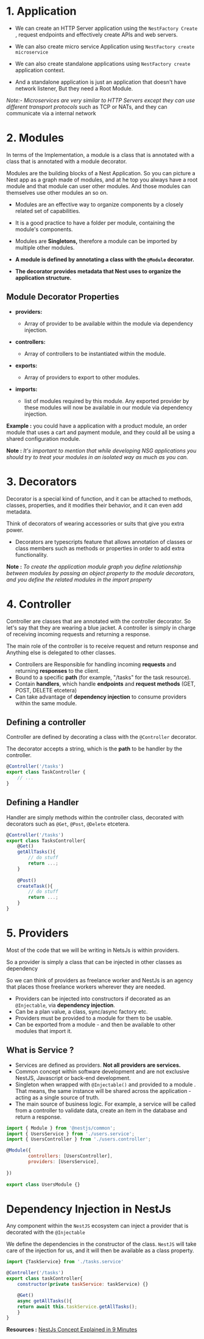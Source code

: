  
# 1. Application

- We can create an HTTP Server application using the `NestFactory Create` , request endpoints and effectively create APIs and web servers.
- We can also create micro service Application using `NestFactory create microservice`

- We can also create standalone applications using `NestFactory create` application context.
- And a standalone application is just an application that doesn't have network listener, But they need a Root Module.

*Note:- Microservices are very similar to HTTP Servers except they can use different transport protocols* such as TCP or NATs, and they can communicate via a internal network

# 2. Modules 

In terms of the Implementation, a module is a class that is annotated  with a class that is annotated with a module decorator.

Modules are the building blocks of  a Nest Application.
So you can picture a Nest app as a graph made of modules, and at he top you always have a root module and that module can user other modules.
And those modules can themselves use other modules an so on.

- Modules are an effective way to organize components by a closely related set of capabilities.

- It is a good practice to have a folder per module, containing the module's components.

- Modules are **Singletons,** therefore a module can be imported by multiple other modules.

- **A module is defined by annotating a class with the `@Module` decorator.**
- **The decorator provides metadata that Nest uses to  organize the application structure.**

## Module  Decorator Properties

- **providers:** 
	- Array of provider to be available within the module via dependency injection.

- **controllers:** 
	- Array of controllers to be instantiated within the module.

- **exports:** 
	- Array of providers to export to other modules.

- **imports:** 
	- list of modules required by this module. Any exported provider by these modules will now be available in our module via dependency injection.


**Example :**
you could have a application with a product module, an order module that uses a cart and payment module, and they could all be using a shared configuration module.


**Note :**
*It's important to mention that while developing NSG applications you should try to treat your modules in an isolated way as much as you can.*
# 3. Decorators

Decorator is a special kind of function, and it can be attached to methods, classes, properties, and it modifies their behavior, and it can even add metadata.

Think of decorators of wearing accessories or suits that give you extra power.

- Decorators are typescripts feature that allows annotation of classes or class members such as methods or properties in order to add extra functionality.

**Note :**
*To create the application module graph you define relationship between modules by passing an object property to the module decorators, and you define the related modules in the import property*


# 4. Controller

Controller are classes that are annotated with the controller decorator.
So let's say that they are wearing a blue jacket.
A controller is simply in charge of receiving incoming requests and returning a response.

The main role of the controller is to receive request and return response and Anything else is delegated to other classes. 

- Controllers are Responsible for handling incoming **requests** and returning **responses** to the client.
- Bound to a specific **path** (for example, "/tasks" for the task resource).
- Contain **handlers**, which handle **endpoints** and **request methods** (GET, POST, DELETE etcetera)
- Can take advantage of **dependency injection** to consume providers within the same module.

## **Defining a controller**

Controller are defined by decorating a class with the `@Controller` decorator.

The decorator accepts a string, which is the **path** to be handler by the controller.

```javascript
@Controller('/tasks')
export class TaskController {
	// ...
}
```


## **Defining a Handler**

Handler are simply methods within the controller class, decorated with decorators such as `@Get`, `@Post`, `@Delete` etcetera.

```javascript
@Controller('/tasks')
export class TasksController{
	@Get()
	getAllTasks(){
		// do stuff
		return ...;
	}
	
	@Post()
	createTask(){
		// do stuff
		return ...;
	}
}
```


# 5. Providers

Most of the code that we will be writing in NetsJs is within providers.

So a provider is simply a class that can be injected in other classes as dependency

So we can think of providers as freelance worker and NestJs is an agency that places those freelance workers wherever they are needed.

 - Providers can be injected into constructors if decorated as an `@Injectable`, via **dependency injection**. 
- Can be a plan value, a class, sync/async factory etc.
- Providers must be provided to a module for them to be usable.
- Can be exported from a module - and then be available to other modules that import it.

## **What is Service ?**

- Services are defined as providers. **Not all providers are services.** 
- Common concept within software development and are not exclusive NestJS, Javascript or back-end development.
- Singleton when wrapped with `@Injectable()` and provided to a module . That means, the same instance  will be shared across the application - acting as a single source of truth.
- The main source of business logic. For example, a service will be called from a controller to validate data, create an item in the database and return a response.

```javascript
import { Module } from '@nestjs/common';
import { UsersService } from './users.service';
import { UsersController } from './users.controller';

@Module({ 
		controllers: [UsersController],
		providers: [UsersService], 
		
}) 
	
export class UsersModule {}
```


# Dependency Injection in NestJs

Any component within the `NestJS` ecosystem can inject a provider that is decorated with the `@Injectable`

We define the dependencies in the constructor of the class. `NestJS` will take care of the injection for us, and it will then be available as a class property.

```javascript
import {TaskService} from './tasks.service'

@Controller('/tasks')
export class taskController{
	constructor(private taskService: taskService) {}

	@Get()
	async getAllTasks(){
	return await this.taskService.getAllTasks();
	}
}
```

**Resources :**
[NestJs Concept Explained in 9 Minutes](https://www.youtube.com/watch?v=IdsBwplQAMw)

